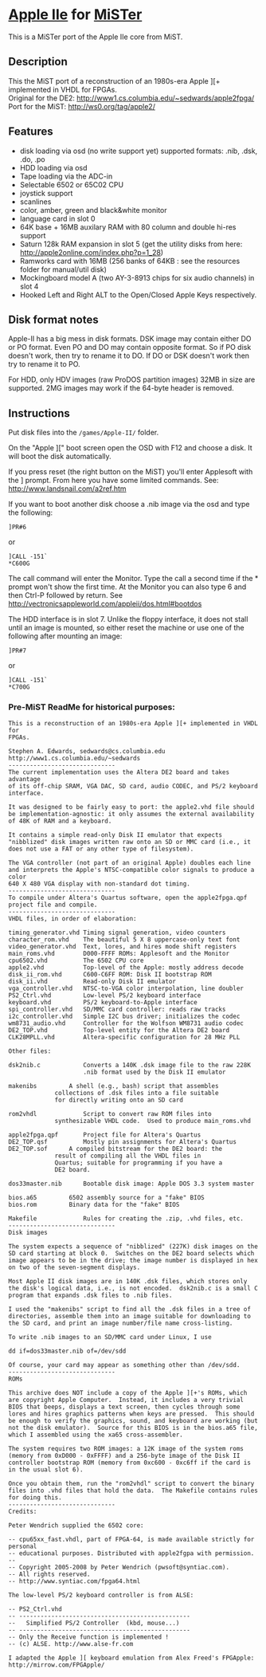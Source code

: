 # [Apple IIe](https://en.wikipedia.org/wiki/Apple_IIe) for [MiSTer](https://github.com/MiSTer-devel/Main_MiSTer/wiki)

This is a MiSTer port of the Apple IIe core from MiST.

## Description

This the MiST port of a reconstruction of an 1980s-era Apple ][+ implemented in VHDL for FPGAs.  
Original for the DE2: http://www1.cs.columbia.edu/~sedwards/apple2fpga/  
Port for the MiST: http://ws0.org/tag/apple2/

## Features

* disk loading via osd (no write support yet) supported formats: .nib, .dsk, .do, .po
* HDD loading via osd
* Tape loading via the ADC-in
* Selectable 6502 or 65C02 CPU
* joystick support
* scanlines
* color, amber, green and black&white monitor
* language card in slot 0
* 64K base + 16MB auxilary RAM with 80 column and double hi-res support
* Saturn 128k RAM expansion in slot 5 (get the utility disks from here: http://apple2online.com/index.php?p=1_28)
* Ramworks card with 16MB (256 banks of 64KB : see the resources folder for manual/util disk)
* Mockingboard model A (two AY-3-8913 chips for six audio channels) in slot 4
* Hooked Left and Right ALT to the Open/Closed Apple Keys respectively.

## Disk format notes

Apple-II has a big mess in disk formats. DSK image may contain either DO or PO format. Even PO and DO may contain opposite format. So if PO disk doesn't work, then try to rename it to DO. If DO or DSK doesn't work then try to rename it to PO.

For HDD, only HDV images (raw ProDOS partition images) 32MB in size are supported. 2MG images may work if the 64-byte header is removed.

## Instructions

Put disk files into the `/games/Apple-II/` folder.

On the "Apple ][" boot screen open the OSD with F12 and choose a disk. It will boot the disk automatically. 

If you press reset (the right button on the MiST) you'll enter Applesoft with the ] prompt.
From here you have some limited commands. See: http://www.landsnail.com/a2ref.htm

If you want to boot another disk choose a .nib image via the osd and type the following:

```
]PR#6
```

or

```
]CALL -151`
*C600G
```

The call command will enter the Monitor. Type the call a second time if the * prompt won't
show the first time. 
At the Monitor you can also type 6 and then Ctrl-P followed by return.
See http://vectronicsappleworld.com/appleii/dos.html#bootdos

The HDD interface is in slot 7. Unlike the floppy interface, it does not stall until an image is mounted, so either reset the machine or use one of the following after mounting an image:

```
]PR#7
```

or

```
]CALL -151`
*C700G
```

### Pre-MiST ReadMe for historical purposes:

```
This is a reconstruction of an 1980s-era Apple ][+ implemented in VHDL for
FPGAs.

Stephen A. Edwards, sedwards@cs.columbia.edu
http://www1.cs.columbia.edu/~sedwards
------------------------------
The current implementation uses the Altera DE2 board and takes advantage
of its off-chip SRAM, VGA DAC, SD card, audio CODEC, and PS/2 keyboard
interface. 

It was designed to be fairly easy to port: the apple2.vhd file should
be implementation-agnostic: it only assumes the external availability
of 48K of RAM and a keyboard.

It contains a simple read-only Disk II emulator that expects
"nibblized" disk images written raw onto an SD or MMC card (i.e., it
does not use a FAT or any other type of filesystem).

The VGA controller (not part of an original Apple) doubles each line
and interprets the Apple's NTSC-compatible color signals to produce a color
640 X 480 VGA display with non-standard dot timing.
------------------------------
To compile under Altera's Quartus software, open the apple2fpga.qpf
project file and compile.
------------------------------
VHDL files, in order of elaboration:

timing_generator.vhd Timing signal generation, video counters
character_rom.vhd    The beautiful 5 X 8 uppercase-only text font
video_generator.vhd  Text, lores, and hires mode shift registers
main_roms.vhd        D000-FFFF ROMs: Applesoft and the Monitor
cpu6502.vhd          The 6502 CPU core
apple2.vhd           Top-level of the Apple: mostly address decode
disk_ii_rom.vhd      C600-C6FF ROM: Disk II bootstrap ROM
disk_ii.vhd          Read-only Disk II emulator
vga_controller.vhd   NTSC-to-VGA color interpolation, line doubler
PS2_Ctrl.vhd         Low-level PS/2 keyboard interface
keyboard.vhd         PS/2 keyboard-to-Apple interface
spi_controller.vhd   SD/MMC card controller: reads raw tracks
i2c_controller.vhd   Simple I2C bus driver; initializes the codec
wm8731_audio.vhd     Controller for the Wolfson WM8731 audio codec
DE2_TOP.vhd          Top-level entity for the Altera DE2 board
CLK28MPLL.vhd	     Altera-specific configuration for 28 MHz PLL

Other files:

dsk2nib.c            Converts a 140K .dsk image file to the raw 228K
                     .nib format used by the Disk II emulator

makenibs	     A shell (e.g., bash) script that assembles
		     collections of .dsk files into a file suitable
		     for directly writing onto an SD card		     

rom2vhdl             Script to convert raw ROM files into
		     synthesizable VHDL code.  Used to produce main_roms.vhd

apple2fpga.qpf       Project file for Altera's Quartus
DE2_TOP.qsf          Mostly pin assignments for Altera's Quartus
DE2_TOP.sof	     A compiled bitstream for the DE2 board: the
		     result of compiling all the VHDL files in
		     Quartus; suitable for programming if you have a
		     DE2 board.

dos33master.nib      Bootable disk image: Apple DOS 3.3 system master

bios.a65	     6502 assembly source for a "fake" BIOS
bios.rom	     Binary data for the "fake" BIOS

Makefile             Rules for creating the .zip, .vhd files, etc.
------------------------------
Disk images

The system expects a sequence of "nibblized" (227K) disk images on the
SD card starting at block 0.  Switches on the DE2 board selects which
image appears to be in the drive; the image number is displayed in hex
on two of the seven-segment displays.

Most Apple II disk images are in 140K .dsk files, which stores only
the disk's logical data, i.e., is not encoded.  dsk2nib.c is a small C
program that expands .dsk files to .nib files.

I used the "makenibs" script to find all the .dsk files in a tree of
directories, assemble them into an image suitable for downloading to
the SD card, and print an image number/file name cross-listing.

To write .nib images to an SD/MMC card under Linux, I use

dd if=dos33master.nib of=/dev/sdd

Of course, your card may appear as something other than /dev/sdd.
------------------------------
ROMs

This archive does NOT include a copy of the Apple ][+'s ROMs, which
are copyright Apple Computer.  Instead, it includes a very trivial
BIOS that beeps, displays a text screen, then cycles through some
lores and hires graphics patterns when keys are pressed.  This should
be enough to verify the graphics, sound, and keyboard are working (but
not the disk emulator).  Source for this BIOS is in the bios.a65 file,
which I assembled using the xa65 cross-assembler.

The system requires two ROM images: a 12K image of the system roms
(memory from 0xD000 - 0xFFFF) and a 256-byte image of the Disk II
controller bootstrap ROM (memory from 0xc600 - 0xc6ff if the card is
in the usual slot 6).

Once you obtain them, run the "rom2vhdl" script to convert the binary
files into .vhd files that hold the data.  The Makefile contains rules
for doing this.
------------------------------
Credits:

Peter Wendrich supplied the 6502 core:

-- cpu65xx_fast.vhdl, part of FPGA-64, is made available strictly for personal
-- educational purposes. Distributed with apple2fgpa with permission.
--
-- Copyright 2005-2008 by Peter Wendrich (pwsoft@syntiac.com).
-- All rights reserved.
-- http://www.syntiac.com/fpga64.html

The low-level PS/2 keyboard controller is from ALSE:

-- PS2_Ctrl.vhd
-- ------------------------------------------------
--   Simplified PS/2 Controller  (kbd, mouse...)
-- ------------------------------------------------
-- Only the Receive function is implemented !
-- (c) ALSE. http://www.alse-fr.com

I adapted the Apple ][ keyboard emulation from Alex Freed's FPGApple:
http://mirrow.com/FPGApple/
```
 